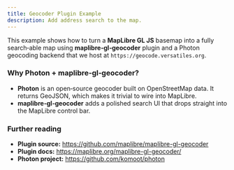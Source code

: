 ```yaml
---
title: Geocoder Plugin Example
description: Add address search to the map.
---
```


This example shows how to turn a **MapLibre GL JS** basemap into a fully search‑able map using **maplibre‑gl‑geocoder** plugin and a Photon geocoding backend that we host at `https://geocode.versatiles.org`.

### Why Photon + maplibre‑gl‑geocoder?

* **Photon** is an open‑source geocoder built on OpenStreetMap data. It returns GeoJSON, which makes it trivial to wire into MapLibre.
* **maplibre‑gl‑geocoder** adds a polished search UI that drops straight into the MapLibre control bar.

### Further reading

- **Plugin source:** <https://github.com/maplibre/maplibre-gl-geocoder>
- **Plugin docs:** <https://maplibre.org/maplibre-gl-geocoder/>
- **Photon project:** <https://github.com/komoot/photon>
